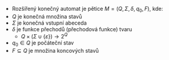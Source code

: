 - Rozšířený konečný automat je pětice $M = (Q, \Sigma, \delta, q_0, F)$, kde:
- $Q$ je konečná množina stavů
- $\Sigma$ je konečná vstupní abeceda 
- $\delta$ je funkce přechodů (přechodová funkce) tvaru
	- $Q \times (\Sigma \cup \{\varepsilon\}) \rightarrow 2^Q$
- $q_0 \in Q$ je počáteční stav
- $F \subseteq Q$ je množina koncových stavů